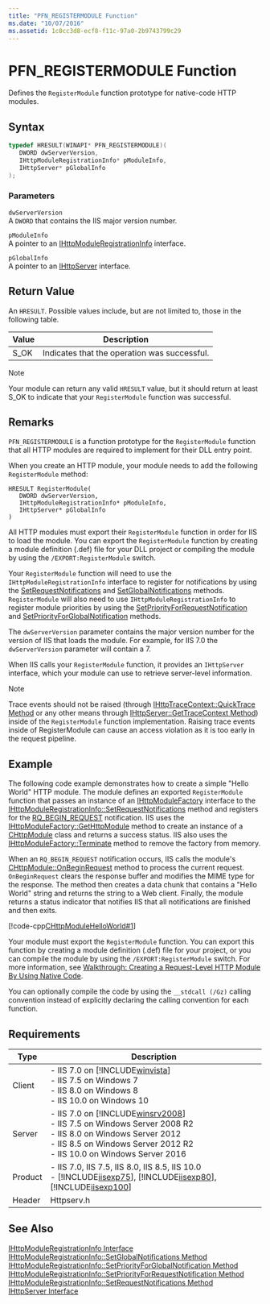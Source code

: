 ```yaml
---
title: "PFN_REGISTERMODULE Function"
ms.date: "10/07/2016"
ms.assetid: 1c0cc3d8-ecf8-f11c-97a0-2b9743799c29
---
```

# PFN_REGISTERMODULE Function
Defines the `RegisterModule` function prototype for native-code HTTP modules.  
  
## Syntax  
  
```cpp  
typedef HRESULT(WINAPI* PFN_REGISTERMODULE)(  
   DWORD dwServerVersion,  
   IHttpModuleRegistrationInfo* pModuleInfo,  
   IHttpServer* pGlobalInfo  
);  
```  
  
### Parameters  
 `dwServerVersion`  
 A `DWORD` that contains the IIS major version number.  
  
 `pModuleInfo`  
 A pointer to an [IHttpModuleRegistrationInfo](../../web-development-reference/native-code-api-reference/ihttpmoduleregistrationinfo-interface.md) interface.  
  
 `pGlobalInfo`  
 A pointer to an [IHttpServer](../../web-development-reference/native-code-api-reference/ihttpserver-interface.md) interface.  
  
## Return Value  
 An `HRESULT`. Possible values include, but are not limited to, those in the following table.  
  
|Value|Description|  
|-----------|-----------------|  
|S_OK|Indicates that the operation was successful.|  
  
> [!NOTE]
>  Your module can return any valid `HRESULT` value, but it should return at least S_OK to indicate that your `RegisterModule` function was successful.  
  
## Remarks  
 `PFN_REGISTERMODULE` is a function prototype for the `RegisterModule` function that all HTTP modules are required to implement for their DLL entry point.  
  
 When you create an HTTP module, your module needs to add the following `RegisterModule` method:  
  
```  
HRESULT RegisterModule(  
   DWORD dwServerVersion,  
   IHttpModuleRegistrationInfo* pModuleInfo,  
   IHttpServer* pGlobalInfo  
)  
```  
  
 All HTTP modules must export their `RegisterModule` function in order for IIS to load the module. You can export the `RegisterModule` function by creating a module definition (.def) file for your DLL project or compiling the module by using the `/EXPORT:RegisterModule` switch.  
  
 Your `RegisterModule` function will need to use the `IHttpModuleRegistrationInfo` interface to register for notifications by using the [SetRequestNotifications](../../web-development-reference/native-code-api-reference/ihttpmoduleregistrationinfo-setrequestnotifications-method.md) and [SetGlobalNotifications](../../web-development-reference/native-code-api-reference/ihttpmoduleregistrationinfo-setglobalnotifications-method.md) methods. `RegisterModule` will also need to use `IHttpModuleRegistrationInfo` to register module priorities by using the [SetPriorityForRequestNotification](../../web-development-reference/native-code-api-reference/ihttpmoduleregistrationinfo-setpriorityforrequestnotification-method.md) and [SetPriorityForGlobalNotification](../../web-development-reference/native-code-api-reference/ihttpmoduleregistrationinfo-setpriorityforglobalnotification-method.md) methods.  
  
 The `dwServerVersion` parameter contains the major version number for the version of IIS that loads the module. For example, for IIS 7.0 the `dwServerVersion` parameter will contain a 7.  
  
 When IIS calls your `RegisterModule` function, it provides an `IHttpServer` interface, which your module can use to retrieve server-level information.  
  
> [!NOTE]
> Trace events should not be raised (through [IHttpTraceContext::QuickTrace Method](../../web-development-reference/native-code-api-reference/ihttptracecontext-quicktrace-method.md) or any other means through [IHttpServer::GetTraceContext Method](../../web-development-reference/native-code-api-reference/ihttpserver-gettracecontext-method.md)) inside of the `RegisterModule` function implementation. Raising trace events inside of RegisterModule can cause an access violation as it is too early in the request pipeline.  
  
## Example  
 The following code example demonstrates how to create a simple "Hello World" HTTP module. The module defines an exported `RegisterModule` function that passes an instance of an [IHttpModuleFactory](../../web-development-reference/native-code-api-reference/ihttpmodulefactory-interface.md) interface to the [IHttpModuleRegistrationInfo::SetRequestNotifications](../../web-development-reference/native-code-api-reference/ihttpmoduleregistrationinfo-setrequestnotifications-method.md) method and registers for the [RQ_BEGIN_REQUEST](../../web-development-reference/native-code-api-reference/request-processing-constants.md) notification. IIS uses the [IHttpModuleFactory::GetHttpModule](../../web-development-reference/native-code-api-reference/ihttpmodulefactory-gethttpmodule-method.md) method to create an instance of a [CHttpModule](../../web-development-reference/native-code-api-reference/chttpmodule-class.md) class and returns a success status. IIS also uses the [IHttpModuleFactory::Terminate](../../web-development-reference/native-code-api-reference/ihttpmodulefactory-terminate-method.md) method to remove the factory from memory.  
  
 When an `RQ_BEGIN_REQUEST` notification occurs, IIS calls the module's [CHttpModule::OnBeginRequest](../../web-development-reference/native-code-api-reference/chttpmodule-onbeginrequest-method.md) method to process the current request. `OnBeginRequest` clears the response buffer and modifies the MIME type for the response. The method then creates a data chunk that contains a "Hello World" string and returns the string to a Web client. Finally, the module returns a status indicator that notifies IIS that all notifications are finished and then exits.  
  
 [!code-cpp[CHttpModuleHelloWorld#1](../../../samples/snippets/cpp/VS_Snippets_IIS/IIS7/CHttpModuleHelloWorld/cpp/CHttpModuleHelloWorld.cpp#1)]  
  
 Your module must export the `RegisterModule` function. You can export this function by creating a module definition (.def) file for your project, or you can compile the module by using the `/EXPORT:RegisterModule` switch. For more information, see [Walkthrough: Creating a Request-Level HTTP Module By Using Native Code](../../web-development-reference/native-code-development-overview/walkthrough-creating-a-request-level-http-module-by-using-native-code.md).  
  
 You can optionally compile the code by using the `__stdcall (/Gz)` calling convention instead of explicitly declaring the calling convention for each function.  
  
## Requirements  
  
|Type|Description|  
|----------|-----------------|  
|Client|-   IIS 7.0 on [!INCLUDE[winvista](../../wmi-provider/includes/winvista-md.md)]<br />-   IIS 7.5 on Windows 7<br />-   IIS 8.0 on Windows 8<br />-   IIS 10.0 on Windows 10|  
|Server|-   IIS 7.0 on [!INCLUDE[winsrv2008](../../wmi-provider/includes/winsrv2008-md.md)]<br />-   IIS 7.5 on Windows Server 2008 R2<br />-   IIS 8.0 on Windows Server 2012<br />-   IIS 8.5 on Windows Server 2012 R2<br />-   IIS 10.0 on Windows Server 2016|  
|Product|-   IIS 7.0, IIS 7.5, IIS 8.0, IIS 8.5, IIS 10.0<br />-   [!INCLUDE[iisexp75](../../web-development-reference/native-code-api-reference/includes/iisexp75-md.md)], [!INCLUDE[iisexp80](../../web-development-reference/native-code-api-reference/includes/iisexp80-md.md)], [!INCLUDE[iisexp100](../../web-development-reference/native-code-api-reference/includes/iisexp100-md.md)]|  
|Header|Httpserv.h|  
  
## See Also  
 [IHttpModuleRegistrationInfo Interface](../../web-development-reference/native-code-api-reference/ihttpmoduleregistrationinfo-interface.md)   
 [IHttpModuleRegistrationInfo::SetGlobalNotifications Method](../../web-development-reference/native-code-api-reference/ihttpmoduleregistrationinfo-setglobalnotifications-method.md)   
 [IHttpModuleRegistrationInfo::SetPriorityForGlobalNotification Method](../../web-development-reference/native-code-api-reference/ihttpmoduleregistrationinfo-setpriorityforglobalnotification-method.md)   
 [IHttpModuleRegistrationInfo::SetPriorityForRequestNotification Method](../../web-development-reference/native-code-api-reference/ihttpmoduleregistrationinfo-setpriorityforrequestnotification-method.md)   
 [IHttpModuleRegistrationInfo::SetRequestNotifications Method](../../web-development-reference/native-code-api-reference/ihttpmoduleregistrationinfo-setrequestnotifications-method.md)   
 [IHttpServer Interface](../../web-development-reference/native-code-api-reference/ihttpserver-interface.md)
